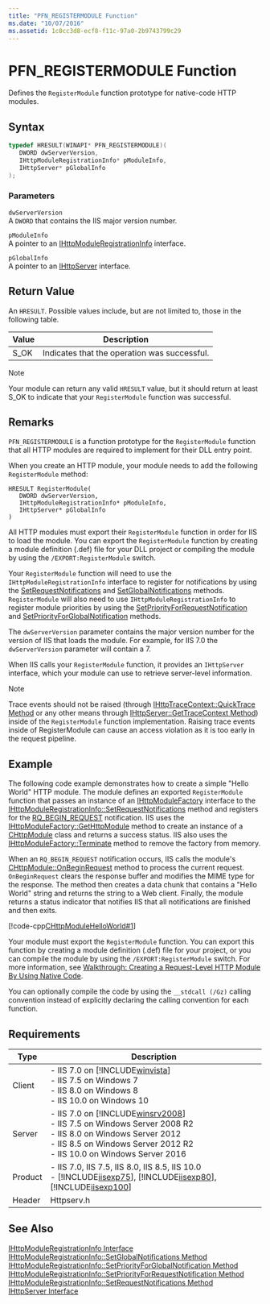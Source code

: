 ```yaml
---
title: "PFN_REGISTERMODULE Function"
ms.date: "10/07/2016"
ms.assetid: 1c0cc3d8-ecf8-f11c-97a0-2b9743799c29
---
```

# PFN_REGISTERMODULE Function
Defines the `RegisterModule` function prototype for native-code HTTP modules.  
  
## Syntax  
  
```cpp  
typedef HRESULT(WINAPI* PFN_REGISTERMODULE)(  
   DWORD dwServerVersion,  
   IHttpModuleRegistrationInfo* pModuleInfo,  
   IHttpServer* pGlobalInfo  
);  
```  
  
### Parameters  
 `dwServerVersion`  
 A `DWORD` that contains the IIS major version number.  
  
 `pModuleInfo`  
 A pointer to an [IHttpModuleRegistrationInfo](../../web-development-reference/native-code-api-reference/ihttpmoduleregistrationinfo-interface.md) interface.  
  
 `pGlobalInfo`  
 A pointer to an [IHttpServer](../../web-development-reference/native-code-api-reference/ihttpserver-interface.md) interface.  
  
## Return Value  
 An `HRESULT`. Possible values include, but are not limited to, those in the following table.  
  
|Value|Description|  
|-----------|-----------------|  
|S_OK|Indicates that the operation was successful.|  
  
> [!NOTE]
>  Your module can return any valid `HRESULT` value, but it should return at least S_OK to indicate that your `RegisterModule` function was successful.  
  
## Remarks  
 `PFN_REGISTERMODULE` is a function prototype for the `RegisterModule` function that all HTTP modules are required to implement for their DLL entry point.  
  
 When you create an HTTP module, your module needs to add the following `RegisterModule` method:  
  
```  
HRESULT RegisterModule(  
   DWORD dwServerVersion,  
   IHttpModuleRegistrationInfo* pModuleInfo,  
   IHttpServer* pGlobalInfo  
)  
```  
  
 All HTTP modules must export their `RegisterModule` function in order for IIS to load the module. You can export the `RegisterModule` function by creating a module definition (.def) file for your DLL project or compiling the module by using the `/EXPORT:RegisterModule` switch.  
  
 Your `RegisterModule` function will need to use the `IHttpModuleRegistrationInfo` interface to register for notifications by using the [SetRequestNotifications](../../web-development-reference/native-code-api-reference/ihttpmoduleregistrationinfo-setrequestnotifications-method.md) and [SetGlobalNotifications](../../web-development-reference/native-code-api-reference/ihttpmoduleregistrationinfo-setglobalnotifications-method.md) methods. `RegisterModule` will also need to use `IHttpModuleRegistrationInfo` to register module priorities by using the [SetPriorityForRequestNotification](../../web-development-reference/native-code-api-reference/ihttpmoduleregistrationinfo-setpriorityforrequestnotification-method.md) and [SetPriorityForGlobalNotification](../../web-development-reference/native-code-api-reference/ihttpmoduleregistrationinfo-setpriorityforglobalnotification-method.md) methods.  
  
 The `dwServerVersion` parameter contains the major version number for the version of IIS that loads the module. For example, for IIS 7.0 the `dwServerVersion` parameter will contain a 7.  
  
 When IIS calls your `RegisterModule` function, it provides an `IHttpServer` interface, which your module can use to retrieve server-level information.  
  
> [!NOTE]
> Trace events should not be raised (through [IHttpTraceContext::QuickTrace Method](../../web-development-reference/native-code-api-reference/ihttptracecontext-quicktrace-method.md) or any other means through [IHttpServer::GetTraceContext Method](../../web-development-reference/native-code-api-reference/ihttpserver-gettracecontext-method.md)) inside of the `RegisterModule` function implementation. Raising trace events inside of RegisterModule can cause an access violation as it is too early in the request pipeline.  
  
## Example  
 The following code example demonstrates how to create a simple "Hello World" HTTP module. The module defines an exported `RegisterModule` function that passes an instance of an [IHttpModuleFactory](../../web-development-reference/native-code-api-reference/ihttpmodulefactory-interface.md) interface to the [IHttpModuleRegistrationInfo::SetRequestNotifications](../../web-development-reference/native-code-api-reference/ihttpmoduleregistrationinfo-setrequestnotifications-method.md) method and registers for the [RQ_BEGIN_REQUEST](../../web-development-reference/native-code-api-reference/request-processing-constants.md) notification. IIS uses the [IHttpModuleFactory::GetHttpModule](../../web-development-reference/native-code-api-reference/ihttpmodulefactory-gethttpmodule-method.md) method to create an instance of a [CHttpModule](../../web-development-reference/native-code-api-reference/chttpmodule-class.md) class and returns a success status. IIS also uses the [IHttpModuleFactory::Terminate](../../web-development-reference/native-code-api-reference/ihttpmodulefactory-terminate-method.md) method to remove the factory from memory.  
  
 When an `RQ_BEGIN_REQUEST` notification occurs, IIS calls the module's [CHttpModule::OnBeginRequest](../../web-development-reference/native-code-api-reference/chttpmodule-onbeginrequest-method.md) method to process the current request. `OnBeginRequest` clears the response buffer and modifies the MIME type for the response. The method then creates a data chunk that contains a "Hello World" string and returns the string to a Web client. Finally, the module returns a status indicator that notifies IIS that all notifications are finished and then exits.  
  
 [!code-cpp[CHttpModuleHelloWorld#1](../../../samples/snippets/cpp/VS_Snippets_IIS/IIS7/CHttpModuleHelloWorld/cpp/CHttpModuleHelloWorld.cpp#1)]  
  
 Your module must export the `RegisterModule` function. You can export this function by creating a module definition (.def) file for your project, or you can compile the module by using the `/EXPORT:RegisterModule` switch. For more information, see [Walkthrough: Creating a Request-Level HTTP Module By Using Native Code](../../web-development-reference/native-code-development-overview/walkthrough-creating-a-request-level-http-module-by-using-native-code.md).  
  
 You can optionally compile the code by using the `__stdcall (/Gz)` calling convention instead of explicitly declaring the calling convention for each function.  
  
## Requirements  
  
|Type|Description|  
|----------|-----------------|  
|Client|-   IIS 7.0 on [!INCLUDE[winvista](../../wmi-provider/includes/winvista-md.md)]<br />-   IIS 7.5 on Windows 7<br />-   IIS 8.0 on Windows 8<br />-   IIS 10.0 on Windows 10|  
|Server|-   IIS 7.0 on [!INCLUDE[winsrv2008](../../wmi-provider/includes/winsrv2008-md.md)]<br />-   IIS 7.5 on Windows Server 2008 R2<br />-   IIS 8.0 on Windows Server 2012<br />-   IIS 8.5 on Windows Server 2012 R2<br />-   IIS 10.0 on Windows Server 2016|  
|Product|-   IIS 7.0, IIS 7.5, IIS 8.0, IIS 8.5, IIS 10.0<br />-   [!INCLUDE[iisexp75](../../web-development-reference/native-code-api-reference/includes/iisexp75-md.md)], [!INCLUDE[iisexp80](../../web-development-reference/native-code-api-reference/includes/iisexp80-md.md)], [!INCLUDE[iisexp100](../../web-development-reference/native-code-api-reference/includes/iisexp100-md.md)]|  
|Header|Httpserv.h|  
  
## See Also  
 [IHttpModuleRegistrationInfo Interface](../../web-development-reference/native-code-api-reference/ihttpmoduleregistrationinfo-interface.md)   
 [IHttpModuleRegistrationInfo::SetGlobalNotifications Method](../../web-development-reference/native-code-api-reference/ihttpmoduleregistrationinfo-setglobalnotifications-method.md)   
 [IHttpModuleRegistrationInfo::SetPriorityForGlobalNotification Method](../../web-development-reference/native-code-api-reference/ihttpmoduleregistrationinfo-setpriorityforglobalnotification-method.md)   
 [IHttpModuleRegistrationInfo::SetPriorityForRequestNotification Method](../../web-development-reference/native-code-api-reference/ihttpmoduleregistrationinfo-setpriorityforrequestnotification-method.md)   
 [IHttpModuleRegistrationInfo::SetRequestNotifications Method](../../web-development-reference/native-code-api-reference/ihttpmoduleregistrationinfo-setrequestnotifications-method.md)   
 [IHttpServer Interface](../../web-development-reference/native-code-api-reference/ihttpserver-interface.md)
